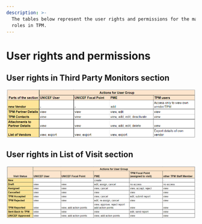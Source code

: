 ```yaml
---
description: >-
  The tables below represent the user rights and permissions for the main user
  roles in TPM.
---
```


# User rights and permissions

## User rights in Third Party Monitors section

![](../../.gitbook/assets/106.png)

## User rights in List of Visit section

![User rights in List of Visit section](../../.gitbook/assets/36%20%281%29.png)

